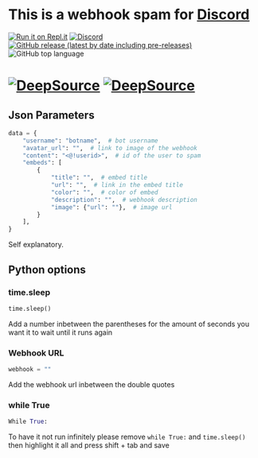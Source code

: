 # This is a webhook spam for [Discord](https://discord.com)
[![Run it on Repl.it](https://repl.it/badge/github/SynergyDev/d-webhook-spam)](https://repl.it/github/synergybest/d-webhook-spam) [![Discord](https://img.shields.io/discord/759108372447887450?color=7289DA&label=Discord&logo=discord)](https://discord.gg/dCcBFwQStT) [![GitHub release (latest by date including pre-releases)](https://img.shields.io/github/v/release/synergybest/d-webhook-spam?include_prereleases&label=Version&logo=Python&logoColor=white)](https://github.com/synergybest/d-webhook-spam/releases/latest) ![GitHub top language](https://img.shields.io/github/languages/top/synergybest/d-webhook-spam?logo=python&logoColor=white)
# [![DeepSource](https://deepsource.io/gh/SynergyBest/d-webhook-spam.svg/?label=active+issues&show_trend=true)](https://deepsource.io/gh/SynergyBest/d-webhook-spam/?ref=repository-badge) [![DeepSource](https://deepsource.io/gh/SynergyBest/d-webhook-spam.svg/?label=resolved+issues&show_trend=true)](https://deepsource.io/gh/SynergyBest/d-webhook-spam/?ref=repository-badge)
## Json Parameters
```py
data = {
    "username": "botname",  # bot username
    "avatar_url": "",  # link to image of the webhook
    "content": "<@!userid>",  # id of the user to spam
    "embeds": [
        {
            "title": "",  # embed title
            "url": "",  # link in the embed title
            "color": "",  # color of embed
            "description": "",  # webhook description
            "image": {"url": ""},  # image url
        }
    ],
}
```
Self explanatory.
## Python options
### time.sleep
```py
time.sleep()
```
Add a number inbetween the parentheses for the amount of seconds you want it to wait until it runs again
### Webhook URL
```py
webhook = ""
```
Add the webhook url inbetween the double quotes
### while True
```py
While True:
```
To have it not run infinitely please remove ```while True:``` and ``time.sleep()`` then highlight it all and press shift + tab and save
<!-- Lmao idk -->

